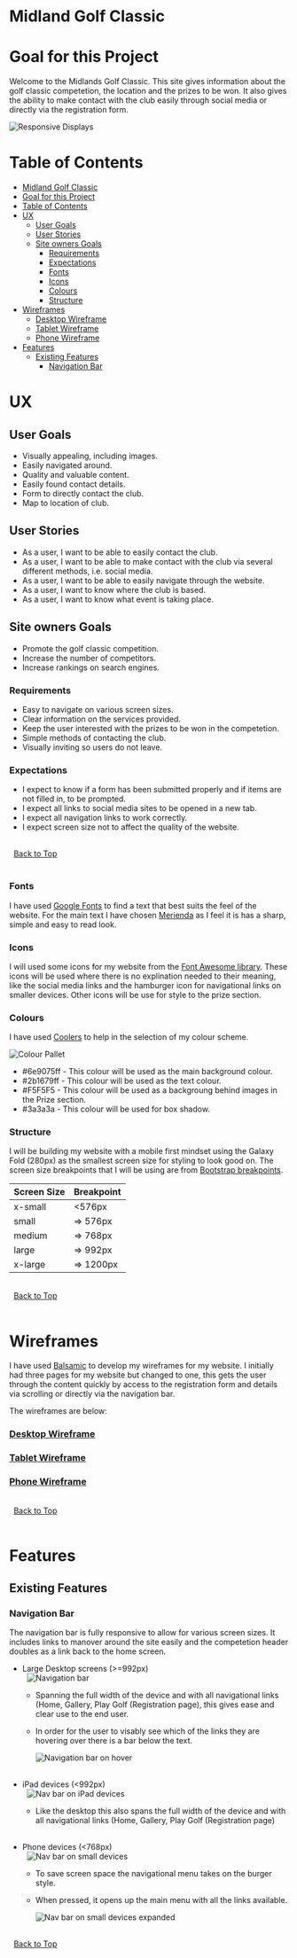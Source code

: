 # Midland Golf Classic

# Goal for this Project

Welcome to the Midlands Golf Classic. This site gives information about the golf classic competetion, the location and the prizes to be won. It also gives the ability to make contact with the club easily through social media or directly via the registration form.


![Responsive Displays]()

# Table of Contents

- [Midland Golf Classic](#midland-golf-classic)
- [Goal for this Project](#goal-for-this-project)
- [Table of Contents](#table-of-contents)
- [UX](#ux)
  - [User Goals](#user-goals)
  - [User Stories](#user-stories)
  - [Site owners Goals](#site-owners-goals)
    - [Requirements](#requirements)
    - [Expectations](#expectations)
    - [Fonts](#fonts)
    - [Icons](#icons)
    - [Colours](#colours)
    - [Structure](#structure)
- [Wireframes](#wireframes)
    - [Desktop Wireframe](#desktop-wireframe)
    - [Tablet Wireframe](#tablet-wireframe)
    - [Phone Wireframe](#phone-wireframe)
- [Features](#features)
  - [Existing Features](#existing-features)
    - [Navigation Bar](#navigation-bar)

# UX

## User Goals

* Visually appealing, including images.
* Easily navigated around.
* Quality and valuable content.
* Easily found contact details.
* Form to directly contact the club.
* Map to location of club.

## User Stories

* As a user, I want to be able to easily contact the club.
* As a user, I want to be able to make contact with the club via several different methods, i.e. social media.
* As a user, I want to be able to easily navigate through the website.
* As a user, I want to know where the club is based.
* As a user, I want to know what event is taking place.

## Site owners Goals

* Promote the golf classic competition.
* Increase the number of competitors.
* Increase rankings on search engines.

### Requirements

* Easy to navigate on various screen sizes.
* Clear information on the services provided.
* Keep the user interested with the prizes to be won in the competetion.
* Simple methods of contacting the club.
* Visually inviting so users do not leave.

### Expectations

* I expect to know if a form has been submitted properly and if items are not filled in, to be prompted.
* I expect all links to social media sites to be opened in a new tab.
* I expect all navigation links to work correctly.
* I expect screen size not to affect the quality of the website.

\
&nbsp;
[Back to Top](#table-of-contents)
\
&nbsp;

### Fonts
I have used [Google Fonts](https://fonts.google.com/ "Google Fonts") to find a text that best suits the feel of the website. For the main text I have chosen [Merienda](https://fonts.google.com/specimen/Merienda?preview.text=Golf%20Classic&query=merienda) as I feel it is has a sharp, simple and easy to read look.

### Icons

I will used some icons for my website from the [Font Awesome library](https://fontawesome.com/ "Font Awesome"). These icons will be used where there is no explination needed to their meaning, like the social media links and the hamburger icon for navigational links on smaller devices. Other icons will be use for style to the prize section.

### Colours

I have used [Coolers](https://coolors.co/ "Coolors") to help in the selection of my colour scheme.

![Colour Pallet](wireframes/Project_colors.png)

- #6e9075ff - This colour will be used as the main background colour.
- #2b1679ff - This colour will be used as the text colour.
- #F5F5F5 - This colour will be used as a backgroung behind images in the Prize section.
- #3a3a3a - This colour will be used for box shadow.

### Structure

I will be building my website with a mobile first mindset using the Galaxy Fold (280px) as the smallest screen size for styling to look good on. The screen size breakpoints that I will be using are from [Bootstrap breakpoints](https://getbootstrap.com/docs/5.0/layout/breakpoints/ "Bootstrap").

| Screen Size | Breakpoint |
| ----------- | ---------- |
| x-small     | <576px     |
| small       | => 576px   |
| medium      | => 768px   |
| large       | => 992px   |
| x-large     | => 1200px  |

\
&nbsp;
[Back to Top](#table-of-contents)
\
&nbsp;

# Wireframes

I have used [Balsamic](https://balsamiq.com/wireframes/ "Balsamic") to develop my wireframes for my website. I initially had three pages for my website but changed to one, this gets the user through the content quickly by access to the registration form and details via scrolling or directly via the navigation bar.

The wireframes are below:

### [Desktop Wireframe](wireframes/Desktop%20Wireframe.png "Desktop wireframe")

### [Tablet Wireframe](wireframes/Tablet%20Wireframe.png "Tablet wireframe")

### [Phone Wireframe](wireframes/Phone%20Wireframe.png "Phone wireframe")

\
&nbsp;
[Back to Top](#table-of-contents)
\
&nbsp;

# Features

## Existing Features

### Navigation Bar

The navigation bar is fully responsive to allow for various screen sizes. It includes links to manover around the site easily and the competetion header doubles as a link back to the home screen.

+ Large Desktop screens (>=992px)
\
&nbsp;
        ![Navigation bar](wireframes/Header_large.png)
    -   Spanning the full width of the device and with all navigational links (Home, Gallery, Play Golf (Registration page), this gives ease and clear use to the end user.

    -   In order for the user to visably see which of the links they are hovering over there is a bar below the text.

        ![Navigation bar on hover](wireframes/Header_large_hover.png)
    \
    &nbsp;
    
    
+ iPad devices (<992px)
\
&nbsp;
        ![Nav bar on iPad devices](wireframes/Header_large.png)
    - Like the desktop this also spans the full width of the device and with all navigational links (Home, Gallery, Play Golf (Registration page)
    \
    &nbsp;


+ Phone devices (<768px)
\
&nbsp;
        ![Nav bar on small devices](wireframes/Header_mobile.png)
    -  To save screen space the navigational menu takes on the burger style.



    - When pressed, it opens up the main menu with all the links available.

        ![Nav bar on small devices expanded](wireframes/Header_mobile_menu.png)

        
\
&nbsp;
[Back to Top](#table-of-contents)
\
&nbsp;

